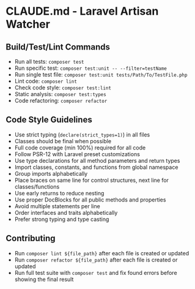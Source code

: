 # CLAUDE.md - Laravel Artisan Watcher

## Build/Test/Lint Commands
- Run all tests: `composer test`
- Run specific test: `composer test:unit -- --filter=testName`
- Run single test file: `composer test:unit tests/Path/To/TestFile.php`
- Lint code: `composer lint`
- Check code style: `composer test:lint`
- Static analysis: `composer test:types`
- Code refactoring: `composer refactor`

## Code Style Guidelines
- Use strict typing (`declare(strict_types=1)`) in all files
- Classes should be final when possible
- Full code coverage (min 100%) required for all code
- Follow PSR-12 with Laravel preset customizations
- Use type declarations for all method parameters and return types
- Import classes, constants, and functions from global namespace
- Group imports alphabetically
- Place braces on same line for control structures, next line for classes/functions
- Use early returns to reduce nesting
- Use proper DocBlocks for all public methods and properties
- Avoid multiple statements per line
- Order interfaces and traits alphabetically
- Prefer strong typing and type casting

## Contributing
- Run `composer lint ${file_path}` after each file is created or updated
- Run `composer refactor ${file_path}` after each file is created or updated
- Run full test suite with `composer test` and fix found errors before showing the final result
